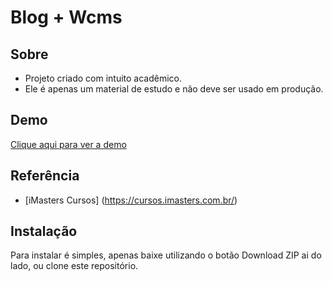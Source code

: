 # Blog + Wcms

## Sobre

* Projeto criado com intuito acadêmico.
* Ele é apenas um material de estudo e não deve ser usado em produção.

## Demo
[Clique aqui para ver a demo](http://projeto-blog.esy.es/)


## Referência
* [iMasters Cursos] (https://cursos.imasters.com.br/)


## Instalação

Para instalar é simples, apenas baixe utilizando o botão Download ZIP ai do lado, ou clone este repositório.

